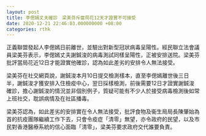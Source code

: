 ```yaml
---
layout: post
title: 李偲嫣丈夫確診　梁美芬斥當局花12天才證實不可接受
date: 2020-12-21 22:46:03.000000000 +08:00
categories: rthk
---
```


正義聯盟發起人李偲嫣日前離世，並驗出對新型冠狀病毒呈陽性。經民聯立法會議員梁美芬表示，李偲嫣丈夫謝鋮浚的病毒測試同樣呈陽性，正被安排送院。梁美芬批評當局花近12日才能證實他確診，認為如此差劣的安排令人無法接受。

梁美芬在社交網頁說，謝鋮浚本月10日提交檢測樣本，直至李偲嫣離世後三日半，謝鋮浚才獲安排入住檢疫中心，翌日採樣檢測，前後需要12日才證實謝鋮浚確診，擔心謝鋮浚的情況並非個別例子，質疑可能有不少人於接受病毒檢測後如常上班社交，耽誤病情及在社區播毒。

梁美芬認為，如此差劣的安排實在令人無法接受，批評食物及衞生局局長陳肇始為首的抗疫團隊繼續工作下去，只會令疫症「清零」無望，亦令政府的民望，以及市民對香港醫療系統的信心面臨「清零」，梁美芬要求政府交代誰要負責。
